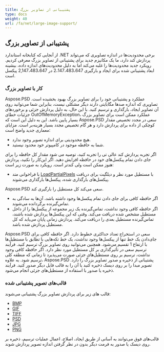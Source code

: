 ```yaml
---
title: پشتیبانی از تصاویر بزرگ
type: docs
weight: 40
url: /fa/net/large-image-support/
---
```


## **پشتیبانی از تصاویر بزرگ**
از آنجایی که کتابخانه استاندارد .NET برخی محدودیت‌ها در اندازه تصاویری که می‌تواند پردازش کند دارد، ما یک مکانیزم جدید برای پشتیبانی از تصاویر بزرگ معرفی کردیم. رویکرد جدید محدودیت‌ها را غلبه می‌کند اما به دلیل محدودیت‌های اندازه داده، بیشینه ابعاد پشتیبانی شده برای ایجاد و بارگیری 2،147،483،647 در 2,147،483،647 پیکسل است.
### **کار با تصاویر بزرگ**
Aspose.PSD عملکرد و پشتیبانی خود را برای تصاویر بزرگ بهبود بخشیده است. تصاویری که اندازه صد‌ها مگابایتی دارند دیگر مشکلی نیست، بنابراین شما می‌توانید روی آن تصاویر ایجاد، بارگذاری و ترسیم کنید. با این حال، به دلیل پردازش جزئی و برخوردهای جزئیات خطای OutOfMemoryException، عملکرد ممکن است برای تصاویر بزرگ بسیار پایین باشد. این به دلیل این است که Aspose.PSD سعی در مجدد تخصیص مقدار کوچکی از داده برای پردازش دارد و هر گام تخصیص مجدد بسیار هزینه‌بر است. مزایای معماری جدید واضح است:

- هیچ محدودیتی برای اندازه تصویر وجود ندارد.
- شما به حافظه موجود در کامپیوتر خود محدود نیستید.

اگر تجربه پردازش کند عالی تی را تجربه کنید، توصیه می شود مقدار کل حافظه را برای جای دادن تمام پیکسل‌های خود در حافظه افزایش دهید. اگر این‌کار را نکنید، پردازش هنوز ممکن است ولی کندتر است. رویکرد به صورت زیر است:

- با فراخوانی متد [LoadPartialPixels](https://reference.aspose.com/psd/net/aspose.psd/rasterimage/methods/loadpartialpixels) با مستطیل مورد نظر و دیلگیت برای دریافت پیکسل‌های بارگذاری شده، پیکسل‌ها بارگذاری می‌شوند.

Aspose.PSD سعی می‌کند کل مستطیل را بارگیری کند.

- اگر حافظه کافی برای جای دادن تمام پیکسل‌ها وجود داشته باشد، آن‌ها به سادگی به تماس‌گیرنده برگردانده می‌شوند.
- اگر حافظه کافی وجود نداشت، تماس‌گیرنده یک زیر مجموعه از پیکسل‌ها را از داخل مستطیل مشخص شده دریافت می‌کند. وقتی که این پیکسل‌ها پردازش شده باشند، تماس‌گیرنده مستطیل بعدی را دریافت می‌کند. پردازش زمانی پایان می‌یابد که کل مستطیل پردازش شده باشد.

Aspose.PSD سعی در استخراج تعداد حداکثری خطوط دارد. اگر حافظه کافی برای جای‌دادن یک خط تنها از پیکسل‌ها وجود نداشت، یک خط تکه‌هایی با تطابق با مستطیل‌ها با ارتفاع 1 تقسیم می‌شود. همچنین می‌توانید روی تصاویر بزرگ ترسیم کنید. فرآیند ترسیم سعی در تأثیرگذاری بر کل مستطیل مورد نظر دارد. اگر حافظه کافی وجود نداشت، ترسیم بر روی مستطیل‌های جزئی صورت می‌پذیرد تا زمانی که منطقه کلی ترسیم شود. به علاوه، Aspose.PSD پشتیبانی از ذخیره و صدور تصاویر بزرگ را دارد. تصویر مبدا را بر روی دیسک ذخیره کنید یا آن را به قالب فایل دیگر صدور کنید. فرآیند ذخیره یا صدور با استفاده از مستطیل‌های جزئی انجام می‌شود.
### **قالب‌های تصویر پشتیبانی شده**
قالب های زیر برای پردازش تصاویر بزرگ پشتیبانی می‌شوند:

- [BMP](https://reference.aspose.com/psd/net/aspose.psd.imageoptions/bmpoptions)
- [GIF](https://reference.aspose.com/psd/net/aspose.psd.imageoptions/gifoptions)
- [TIFF](https://reference.aspose.com/psd/net/aspose.psd.imageoptions/tiffoptions)
- [PSD](https://reference.aspose.com/psd/net/aspose.psd.imageoptions/psdoptions)
- [JPG](https://reference.aspose.com/psd/net/aspose.psd.imageoptions/jpegoptions)
- [PNG](https://reference.aspose.com/psd/net/aspose.psd.imageoptions/pngoptions)

قالب‌های فوق می‌توانند به آسانی از طریق ایجاد، اصلاح، اعمال عملیات ترسیم، ذخیره بر روی دیسک یا صدور به فرمت دیگر بدون در نظر گرفتن اندازه تصویر پردازش شوند.
